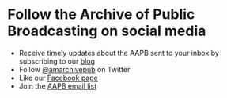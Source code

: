 # Follow the Archive of Public Broadcasting on social media

- Receive timely updates about the AAPB sent to your inbox by subscribing to our
[blog](http://blog.americanarchive.org)
- Follow [@amarchivepub](https://twitter.com/amarchivepub) on Twitter
- Like our [Facebook page](https://www.facebook.com/amarchivepub)
- Join the [AAPB email list](http://americanarchive.org/email-list/)